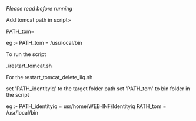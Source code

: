 *Please read before running* 




Add tomcat path in script:-

PATH_tom=<path for tomcat>

eg :- PATH_tom = /usr/local/bin
  
  

To run the script
  
  
./restart_tomcat.sh


For the restart_tomcat_delete_iiq.sh 

set 'PATH_identityiq' to the target folder path
set 'PATH_tom'  to bin folder in the script

eg :- PATH_identityiq = usr/home/WEB-INF/Identityiq
      PATH_tom = /usr/local/bin
      

